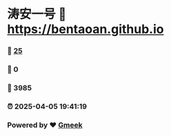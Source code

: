 # 涛安一号 :link: https://bentaoan.github.io 
### :page_facing_up: [25](https://bentaoan.github.io/tag.html) 
### :speech_balloon: 0 
### :hibiscus: 3985 
### :alarm_clock: 2025-04-05 19:41:19 
### Powered by :heart: [Gmeek](https://github.com/Meekdai/Gmeek)
